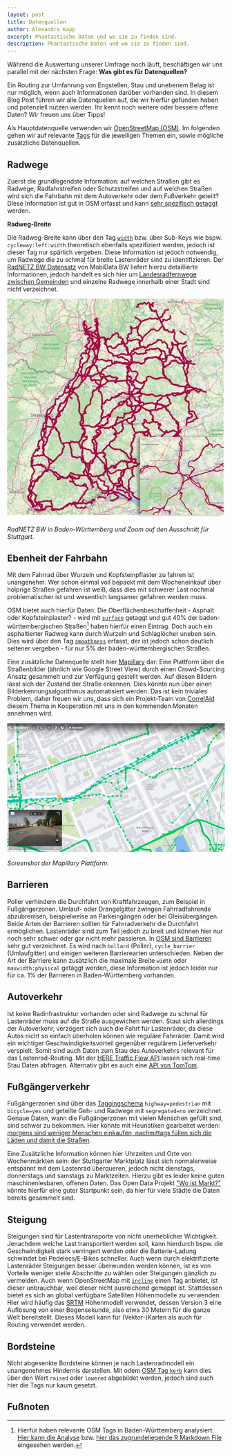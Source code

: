 ```yaml
---
layout: post
title: Datenquellen
author: Alexandra Kapp
excerpt: Phantastische Daten und wo sie zu finden sind.
description: Phantastische Daten und wo sie zu finden sind.
---
```


Während die Auswertung unserer Umfrage noch läuft, beschäftigen wir uns parallel mit der nächsten Frage: 
**Was gibt es für Datenquellen?** 

Ein Routing zur Umfahrung von Engstellen, Stau und unebenem Belag ist nur möglich, wenn auch Informationen darüber vorhanden sind. In diesem Blog Post führen wir alle Datenquellen auf, die wir hierfür gefunden haben und potenziell nutzen werden. 
Ihr kennt noch weitere oder bessere offene Daten? Wir freuen uns über Tipps!

Als Hauptdatenquelle verwenden wir [OpenStreetMap (OSM)](https://www.openstreetmap.de/). Im folgenden gehen wir auf relevante [Tags](https://wiki.openstreetmap.org/wiki/Tags) für die jeweiligen Themen ein, sowie mögliche zusätzliche Datenquellen.

## Radwege

Zuerst die grundlegendste Information: auf welchen Straßen gibt es Radwege, Radfahrstreifen oder Schutzstreifen und auf welchen Straßen wird sich die Fahrbahn mit dem Autoverkehr oder dem Fußverkehr geteilt? Diese Information ist gut in OSM erfasst und kann [sehr spezifisch getaggt](https://wiki.openstreetmap.org/wiki/DE:Key:cycleway) werden.

**Radweg-Breite**

Die Radweg-Breite kann über den Tag [`width`](https://wiki.openstreetmap.org/wiki/Key:width) bzw. über Sub-Keys wie bspw. `cycleway:left:width` theoretisch ebenfalls spezifiziert werden, jedoch ist dieser Tag nur spärlich vergeben. Diese Information ist jedoch notwendig, um Radwege die zu schmal für breite Lastenräder sind zu identifizieren. 
Der [RadNETZ BW Datensatz](https://www.mobidata-bw.de/dataset/radnetz-bw) von MobiData BW liefert hierzu detaillierte Informationen, jedoch handelt es sich hier um [Landesradfernwege zwischen Gemeinden](https://www.aktivmobil-bw.de/radverkehr/radnetz/das-radnetz/) und einzelne Radwege innerhalb einer Stadt sind nicht verzeichnet.

![RadNETZ BW in Baden-Württemberg und Zoom auf den Ausschnitt für Stuttgart.](/assets/images/RadNETZ.jpg)

*RadNETZ BW in Baden-Württemberg und Zoom auf den Ausschnitt für Stuttgart.*

## Ebenheit der Fahrbahn

Mit dem Fahrrad über Wurzeln und Kopfsteinpflaster zu fahren ist unangenehm. Wer schon einmal voll bepackt mit dem Wocheneinkauf über holprige Straßen gefahren ist weiß, dass dies mit schwerer Last nochmal problematischer ist und wesentlich langsamer gefahren werden muss.

OSM bietet auch hierfür Daten: Die Oberflächenbeschaffenheit - Asphalt oder Kopfsteinplaster? - wird mit [`surface`](https://wiki.openstreetmap.org/wiki/DE:Key:surface) getaggt und gut 40% der baden-württembergischen Straßen[^1] haben hierfür einen Eintrag. Doch auch ein asphaltierter Radweg kann durch Wurzeln und Schlaglöcher uneben sein. Dies wird über den Tag [`smoothness`](https://wiki.openstreetmap.org/wiki/DE:Key:smoothness) erfasst, der ist jedoch schon deutlich seltener    vergeben - für nur 5% der baden-württembergischen Straßen.

Eine zusätzliche Datenquelle stellt hier [Mapillary](https://www.mapillary.com/) dar: Eine Plattform über die Straßenbilder (ähnlich wie Google Street View) durch einen Crowd-Sourcing Ansatz gesammelt und zur Verfügung gestellt werden. Auf diesen Bildern lässt sich der Zustand der Straße erkennen. Dies könnte nun über einen Bilderkennungsalgorithmus automatisiert werden. Das ist kein triviales Problem, daher freuen wir uns, dass sich ein Projekt-Team von [CorrelAid](https://correlaid.org) diesem Thema in Kooperation mit uns in den kommenden Monaten annehmen wird.  

![MapilScreenshot der Mapillary Plattform](/assets/images/mapillary_screenshot.jpg)

*Screenshot der Mapillary Plattform.*


## Barrieren

Poller verhindern die Durchfahrt von Kraftfahrzeugen, zum Beispiel in Fußgängerzonen. Umlauf- oder Drängelgitter zwingen Fahrradfahrende abzubremsen, beispielweise an Parkeingängen oder bei Gleisübergängen. Beide Arten der Barrieren sollten für Fahrradverkehr die Durchfahrt ermöglichen. Lastenräder sind zum Teil jedoch zu breit und können hier nur noch sehr schwer oder gar nicht mehr passieren.
In [OSM sind Barrieren](https://wiki.openstreetmap.org/wiki/DE:Key:barrier) sehr gut verzeichnet. Es wird nach `bollard` (Poller), `cycle_barrier` (Umlaufgitter) und einigen weiteren Barrierearten unterschieden. Neben der Art der Barriere kann zusätzlich die maximale Breite `width` oder `maxwidth:physical` getaggt werden, diese Information ist jedoch leider nur für ca. 1% der Barrieren in Baden-Württemberg vorhanden.

## Autoverkehr

Ist keine Radinfrastruktur vorhanden oder sind Radwege zu schmal für Lastenräder muss auf die Straße ausgewichen werden. Staut sich allerdings der Autoverkehr, verzögert sich auch die Fahrt für Lastenräder, da diese Autos nicht so einfach überholen können wie reguläre Fahrräder. Damit wird ein wichtiger Geschwindigkeitsvorteil gegenüber regulärem Lieferverkehr verspielt. Somit sind auch Daten zum Stau des Autoverkehrs relevant für das Lastenrad-Routing.
Mit der [HERE Traffic Flow API](https://developer.here.com/documentation/traffic/dev_guide/topics_v6.1/example-flow.html) lassen sich real-time Stau Daten abfragen. 
Alternativ gibt es auch eine [API von TomTom](https://developer.here.com/documentation/traffic/dev_guide/topics_v6.1/example-flow.html).

## Fußgängerverkehr

Fußgängerzonen sind über das [Taggingschema](https://wiki.openstreetmap.org/wiki/DE:Bicycle/Radverkehrsanlagen_kartieren) `highway=pedestrian` mit `bicycle=yes` und geteilte Geh- und Radwege mit `segregated=no` verzeichnet. 
Genaue Daten, wann die Fußgängerzonen mit vielen Menschen gefüllt sind, sind schwer zu bekommen. Hier könnte mit Heuristiken gearbeitet werden: [morgens sind weniger Menschen einkaufen, nachmittags füllen sich die Läden und damit die Straßen](https://de.statista.com/infografik/7503/bestellzeiten-handel-e-commerce/).

Eine Zusätzliche Information können hier Uhrzeiten und Orte von Wochenmärkten sein: der Stuttgarter Marktplatz lässt sich normalerweise entspannt mit dem Lastenrad überqueren, jedoch nicht dienstags, donnerstags und samstags zu Marktzeiten. Hierzu gibt es leider keine guten maschinenlesbaren, offenen Daten. Das Open Data Projekt ["Wo ist Markt?"](https://wo-ist-markt.de/#stuttgart) könnte hierfür eine guter Startpunkt sein, da hier für viele Städte die Daten bereits gesammelt sind.

## Steigung

Steigungen sind für Lastentransporte von nicht unerheblicher Wichtigkeit. Jenachdem welche Last transportiert werden soll, kann hierdurch bspw. die Geschwindigkeit stark verringert werden oder die Batterie-Ladung schwindet bei Pedelecs/E-Bikes schneller. Auch wenn durch elektrifizierte Lastenräder Steigungen besser überwunden werden können, ist es von Vorteile weniger steile Abschnitte zu wählen oder Steigungen gänzlich zu vermeiden. Auch wenn OpenStreetMap mit [`incline`](https://wiki.openstreetmap.org/wiki/DE:Key:incline) einen Tag anbietet, ist dieser unbrauchbar, weil dieser nicht ausreichend gemappt ist. Stattdessen bietet es sich an global verfügbare Satelliten Höhenmodelle zu verwenden. Hier wird häufig das [SRTM](https://de.wikipedia.org/wiki/SRTM-Daten) Höhenmodell verwendet, dessen Version 3 eine Auflösung von einer Bogensekunde, also etwa 30 Metern für die ganze Welt bereitstellt. Dieses Modell kann für (Vektor-)Karten als auch für Routing verwendet werden.

## Bordsteine

Nicht abgesenkte Bordsteine können je nach Lastenradmodell ein unangenehmes Hindernis darstellen. Mit odem [OSM Tag `kerb`](https://wiki.openstreetmap.org/wiki/Key:kerb) kann dies über den Wert `raised` oder `lowered` abgebildet werden, jedoch sind auch hier die Tags nur kaum gesetzt.

## Fußnoten
[^1]: Hierfür haben relevante OSM Tags in Baden-Württemberg analysiert. [Hier kann die Analyse](https://cargorocket.github.io/OsmAnalysis/docs/OSM_Analysis_BW.html) bzw. [hier das zugrundeliegende R Markdown File](https://github.com/CargoRocket/OsmAnalysis/blob/main/R/OSM_Analysis_BW.Rmd) eingesehen werden.
